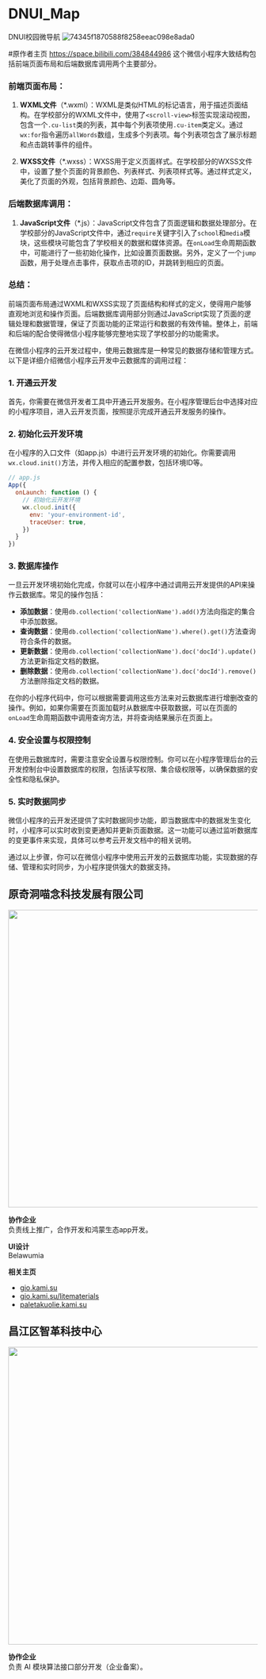 # DNUI_Map
DNUI校园微导航
![74345f1870588f8258eeac098e8ada0](https://github.com/youranis/DNUI_Map/assets/88256681/6264bf3b-63ea-42c9-be7d-bccc817fae62)

#原作者主页
https://space.bilibili.com/384844986
这个微信小程序大致结构包括前端页面布局和后端数据库调用两个主要部分。

### 前端页面布局：
1. **WXML文件**（*.wxml）：WXML是类似HTML的标记语言，用于描述页面结构。在学校部分的WXML文件中，使用了`<scroll-view>`标签实现滚动视图，包含一个`.cu-list`类的列表，其中每个列表项使用`.cu-item`类定义。通过`wx:for`指令遍历`allWords`数组，生成多个列表项。每个列表项包含了展示标题和点击跳转事件的组件。

2. **WXSS文件**（*.wxss）：WXSS用于定义页面样式。在学校部分的WXSS文件中，设置了整个页面的背景颜色、列表样式、列表项样式等。通过样式定义，美化了页面的外观，包括背景颜色、边距、圆角等。

### 后端数据库调用：
1. **JavaScript文件**（*.js）：JavaScript文件包含了页面逻辑和数据处理部分。在学校部分的JavaScript文件中，通过`require`关键字引入了`school`和`media`模块，这些模块可能包含了学校相关的数据和媒体资源。在`onLoad`生命周期函数中，可能进行了一些初始化操作，比如设置页面数据。另外，定义了一个`jump`函数，用于处理点击事件，获取点击项的ID，并跳转到相应的页面。

### 总结：
前端页面布局通过WXML和WXSS实现了页面结构和样式的定义，使得用户能够直观地浏览和操作页面。后端数据库调用部分则通过JavaScript实现了页面的逻辑处理和数据管理，保证了页面功能的正常运行和数据的有效传输。整体上，前端和后端的配合使得微信小程序能够完整地实现了学校部分的功能需求。



在微信小程序的云开发过程中，使用云数据库是一种常见的数据存储和管理方式。以下是详细介绍微信小程序云开发中云数据库的调用过程：

### 1. 开通云开发
首先，你需要在微信开发者工具中开通云开发服务。在小程序管理后台中选择对应的小程序项目，进入云开发页面，按照提示完成开通云开发服务的操作。

### 2. 初始化云开发环境
在小程序的入口文件（如app.js）中进行云开发环境的初始化。你需要调用`wx.cloud.init()`方法，并传入相应的配置参数，包括环境ID等。

```javascript
// app.js
App({
  onLaunch: function () {
    // 初始化云开发环境
    wx.cloud.init({
      env: 'your-environment-id',
      traceUser: true,
    })
  }
})
```

### 3. 数据库操作
一旦云开发环境初始化完成，你就可以在小程序中通过调用云开发提供的API来操作云数据库。常见的操作包括：

- **添加数据**：使用`db.collection('collectionName').add()`方法向指定的集合中添加数据。
- **查询数据**：使用`db.collection('collectionName').where().get()`方法查询符合条件的数据。
- **更新数据**：使用`db.collection('collectionName').doc('docId').update()`方法更新指定文档的数据。
- **删除数据**：使用`db.collection('collectionName').doc('docId').remove()`方法删除指定文档的数据。

在你的小程序代码中，你可以根据需要调用这些方法来对云数据库进行增删改查的操作。例如，如果你需要在页面加载时从数据库中获取数据，可以在页面的`onLoad`生命周期函数中调用查询方法，并将查询结果展示在页面上。

### 4. 安全设置与权限控制
在使用云数据库时，需要注意安全设置与权限控制。你可以在小程序管理后台的云开发控制台中设置数据库的权限，包括读写权限、集合级权限等，以确保数据的安全性和隐私保护。

### 5. 实时数据同步
微信小程序的云开发还提供了实时数据同步功能，即当数据库中的数据发生变化时，小程序可以实时收到变更通知并更新页面数据。这一功能可以通过监听数据库的变更事件来实现，具体可以参考云开发文档中的相关说明。

通过以上步骤，你可以在微信小程序中使用云开发的云数据库功能，实现数据的存储、管理和实时同步，为小程序提供强大的数据支持。

## 原奇洞喵念科技发展有限公司

<img src="https://github.com/youranis/DNUI_Map/assets/88256681/a15b93da-b65c-44bc-bedd-dea1dcfb4e75" width="600">

**协作企业**  
负责线上推广，合作开发和鸿蒙生态app开发。

**UI设计**  
Belawumia

**相关主页**  
- [gio.kami.su](http://gio.kami.su)
- [gio.kami.su/litematerials](http://gio.kami.su/litematerials)
- [paletakuolie.kami.su](http://paletakuolie.kami.su)

## 昌江区智革科技中心

<img src="https://github.com/youranis/DNUI_Map/assets/88256681/d73a9008-e717-48ab-b9e9-82e158df4202" width="600">

**协作企业**  
负责 AI 模块算法接口部分开发（企业备案）。


